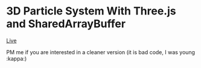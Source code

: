 # 3D Particle System With Three.js and SharedArrayBuffer

[Live](https://pyomp.github.io/particleSystem3D/)

PM me if you are interested in a cleaner version (it is bad code, I was young :kappa:)
